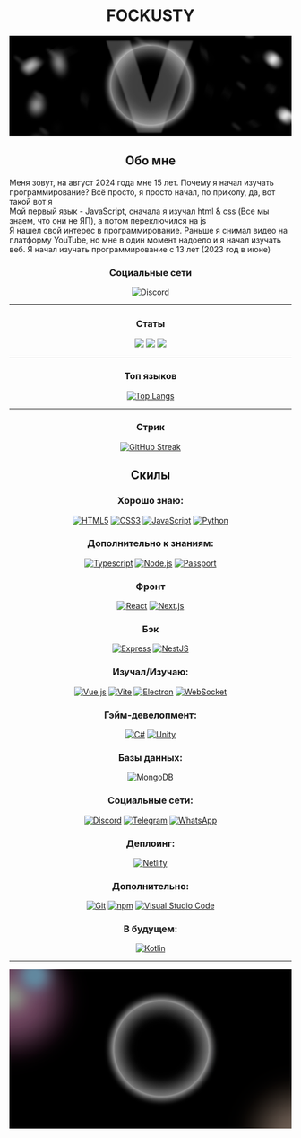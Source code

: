 <h1 align="center">FOCKUSTY</h1>

<div align="center">

![banner](./assets/img/TheVoid.Banner.png)

</div>

<h2 align="center">Обо мне</h2>
<p text-align="center">
    <span>
        Меня зовут, на август 2024 года мне 15 лет. Почему я начал изучать программирование? Всё просто, я просто начал, по приколу, да, вот такой вот я
    </span>
    <br />
    <span>
        Мой первый язык - JavaScript, сначала я изучал html & css (Все мы знаем, что они не ЯП), а потом переключился на js
    </span>
    <br />
    <span>
        Я нашел свой интерес в программирование. Раньше я снимал видео на платформу YouTube, но мне в один момент надоело и я начал изучать веб. Я начал изучать программирование с 13 лет (2023 год в июне) 
    </span>
</p>

<h3 align="center">Социальные сети</h3>
<div align="center">
    <img src="./assets/img/Discord-BottomlessHat.svg" alt="Discord">
</div>
<!-- <div align="center">
    <a align="center" href="https://discord.gg/pw8HgBs2yE" title="Discord-BottomlessHat">
        Bottomless Hat
        <img align="center" src="https://github.com/get-icon/geticon/raw/master/icons/discord.svg" alt="Discord" width="50px" height="50px">
    </a>
    <a align="center" href="https://discord.gg/5MJrRjzPec" title="Discord-TheVoid">
        The Void
        <img align="center" src="https://github.com/get-icon/geticon/raw/master/icons/discord.svg" alt="Discord" width="50px" height="50px">
    </a>
    <a align="center" href="https://t.me/BottomlessHat" title="Telegram">
        FOCKUSTY
        <img align="center" src="https://github.com/get-icon/geticon/raw/master/icons/telegram.svg" alt="Telegram" width="50px" height="50px">
    </a>
    <a align="center" href="https://vk.com/fockusty" title="VK">
        FOCKUSTY
        <img align="center" src="./assets/img/vk.svg" alt="Telegram" width="50px" height="50px">
    </a>
</div> -->

<hr>

<h3 align="center">Статы</h3>

<div align="center">

![](http://github-profile-summary-cards.vercel.app/api/cards/profile-details?username=FOCKUSTY&theme=dark)
![](http://github-profile-summary-cards.vercel.app/api/cards/repos-per-language?username=FOCKUSTY&theme=dark)
![](http://github-profile-summary-cards.vercel.app/api/cards/stats?username=FOCKUSTY&theme=dark)

</div>

<hr>

<h3 align="center">Топ языков</h3>
<div align="center">

[![Top Langs](https://github-readme-stats.vercel.app/api/top-langs/?username=FOCKUSTY&layout=compact&theme=dark)](https://github.com/anuraghazra/github-readme-stats)

</div>
<hr>

<h3 align="center">Стрик</h3>
<div align="center">

[![GitHub Streak](https://github-readme-streak-stats.herokuapp.com?user=FOCKUSTY&theme=dark&hide_border=true&border_radius=20&locale=ru&date_format=M%20j%5B%2C%20Y%5D&card_width=600&card_height=200)](https://git.io/streak-stats)

</div>
<h2 align="center">Скилы</h2>

<h3 align="center">Хорошо знаю:</h3>
<div align="center">
    <a href="https://www.w3.org/TR/html5/" title="HTML5"><img src="https://github.com/get-icon/geticon/raw/master/icons/html-5.svg" alt="HTML5" width="50px" height="50px"></a>
    <a href="https://www.w3.org/TR/CSS/" title="CSS3"><img src="https://github.com/get-icon/geticon/raw/master/icons/css-3.svg" alt="CSS3" width="50px" height="50px"></a>
    <a href="https://developer.mozilla.org/en-US/docs/Web/JavaScript" title="JavaScript"><img src="https://github.com/get-icon/geticon/raw/master/icons/javascript.svg" alt="JavaScript" width="50px" height="50px"></a>
    <a href="https://www.python.org/" title="Python"><img src="https://github.com/get-icon/geticon/raw/master/icons/python.svg" alt="Python" width="50px" height="50px"></a>
</div>

<h3 align="center">Дополнительно к знаниям:</h3>
<div align="center">
    <a href="https://www.typescriptlang.org/" title="Typescript"><img src="https://github.com/get-icon/geticon/raw/master/icons/typescript-icon.svg" alt="Typescript" width="50px" height="50px"></a>
    <a href="https://nodejs.org/" title="Node.js"><img src="https://github.com/get-icon/geticon/raw/master/icons/nodejs-icon.svg" alt="Node.js" width="50px" height="50px"></a>
    <a href="https://passportjs.org/" title="Passport"><img src="https://github.com/get-icon/geticon/raw/master/icons/passport.svg" alt="Passport" width="50px" height="50px"></a>
</div>

<h3 align="center">Фронт</h3>
<div align="center">
    <a href="https://reactjs.org/" title="React"><img src="https://github.com/get-icon/geticon/raw/master/icons/react.svg" alt="React" width="50px" height="50px"></a>
    <a href="https://nextjs.org/" title="Next.js"><img src="https://github.com/get-icon/geticon/raw/master/icons/nextjs-icon.svg" alt="Next.js" width="50px" height="50px"></a>
</div>

<h3 align="center">Бэк</h3>
<div align="center">
    <a href="https://expressjs.com/" title="Express"><img src="https://github.com/get-icon/geticon/raw/master/icons/express.svg" alt="Express" width="50px" height="50px"></a>
    <a href="https://nestjs.com/" title="NestJS"><img src="https://github.com/get-icon/geticon/raw/master/icons/nestjs.svg" alt="NestJS" width="50px" height="50px"></a>
</div>

<h3 align="center">Изучал/Изучаю:</h3>
<div align="center">
    <a href="https://vuejs.org/" title="Vue.js"><img src="https://github.com/get-icon/geticon/raw/master/icons/vue.svg" alt="Vue.js" width="50px" height="50px"></a>
    <a href="https://vitejs.dev/" title="Vite"><img src="https://github.com/get-icon/geticon/raw/master/icons/vite.svg" alt="Vite" width="50px" height="50px"></a>
    <a href="https://www.electronjs.org/" title="Electron"><img src="https://github.com/get-icon/geticon/raw/master/icons/electron.svg" alt="Electron" width="50px" height="50px"></a>
    <a href="https://www.w3.org/TR/websockets/" title="WebSocket"><img src="https://github.com/get-icon/geticon/raw/master/icons/websocket.svg" alt="WebSocket" width="50px" height="50px"></a>
</div>

<h3 align="center">Гэйм-девелопмент:</h3>
<div align="center">
    <a href="https://csharp.net/" title="C#"><img src="https://github.com/get-icon/geticon/raw/master/icons/c-sharp.svg" alt="C#" width="50px" height="50px"></a>
    <a href="https://unity3d.com/" title="Unity"><img src="https://github.com/get-icon/geticon/raw/master/icons/unity.svg" alt="Unity" width="50px" height="50px"></a>
</div>

<h3 align="center">Базы данных:</h3>
<div align="center">
    <a href="https://www.mongodb.org/" title="MongoDB"><img src="https://github.com/get-icon/geticon/raw/master/icons/mongodb-icon.svg" alt="MongoDB" width="50px" height="50px"></a>
</div>

<h3 align="center">Социальные сети:</h3>
<div align="center">
    <a href="https://discordapp.com/" title="Discord"><img src="https://github.com/get-icon/geticon/raw/master/icons/discord.svg" alt="Discord" width="50px" height="50px"></a>
    <a href="https://telegram.org/" title="Telegram"><img src="https://github.com/get-icon/geticon/raw/master/icons/telegram.svg" alt="Telegram" width="50px" height="50px"></a>
    <a href="https://www.whatsapp.com/" title="WhatsApp"><img src="https://github.com/get-icon/geticon/raw/master/icons/whatsapp.svg" alt="WhatsApp" width="50px" height="50px"></a>
</div>

<h3 align="center">Деплоинг:</h3>
<div align="center">
    <a href="https://www.netlify.com/" title="Netlify"><img src="https://github.com/get-icon/geticon/raw/master/icons/netlify.svg" alt="Netlify" width="50px" height="50px"></a>
</div>

<h3 align="center">Дополнительно:</h3>
<div align="center">
    <a href="https://git-scm.com/" title="Git"><img src="https://github.com/get-icon/geticon/raw/master/icons/git-icon.svg" alt="Git" width="50px" height="50px"></a>
    <a href="https://www.npmjs.com/" title="npm"><img src="https://github.com/get-icon/geticon/raw/master/icons/npm.svg" alt="npm" width="50px" height="50px"></a>
    <a href="https://code.visualstudio.com/" title="Visual Studio Code"><img src="https://github.com/get-icon/geticon/raw/master/icons/visual-studio-code.svg" alt="Visual Studio Code" width="50px" height="50px"></a>
</div>

<h3 align="center">В будущем:</h3>
<div align="center">
    <a href="https://kotlinlang.org/" title="Kotlin"><img src="https://github.com/get-icon/geticon/raw/master/icons/kotlin.svg" alt="Kotlin" width="50px" height="50px"></a>
</div>

<hr>

<div align="center">

![banner](./assets/img/TheVoid.TALL.jpg.png)

</div>
